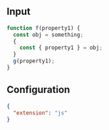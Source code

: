 
## Input
```javascript input
function f(property1) {
  const obj = something;
  {
    const { property1 } = obj;
  }
  g(property1);
}
```

## Configuration
```json configuration
{
  "extension": "js"
}
```
